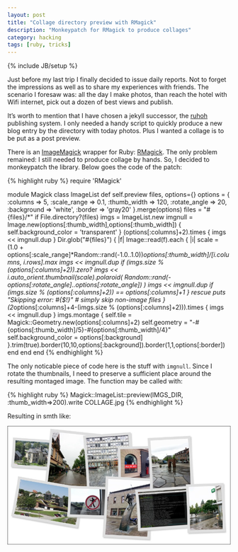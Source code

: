 ```yaml
---
layout: post
title: "Collage directory preview with RMagick"
description: "Monkeypatch for RMagick to produce collages"
category: hacking
tags: [ruby, tricks]
---
```

{% include JB/setup %}

Just before my last trip I finally decided to issue daily reports. Not to forget the impressions as well as to share my experiences with friends. The scenario I foresaw was: all the day I make photos, than reach the hotel with Wifi internet, pick out a dozen of best views and publish.

It’s worth to mention that I have chosen a jekyll successor, the [ruhoh](http://ruhoh.com) publishing system. I only needed a handy script to quickly produce a new blog entry by the directory with today photos. Plus I wanted a collage
is to be put as a post preview.

There is an [ImageMagick](http://imagemagick.org) wrapper for Ruby: [RMagick](http://rmagick.rubyforge.org). The only problem remained: I still needed to produce collage by hands. So, I decided to monkeypatch the library. Below goes the
code of the patch:

{% highlight ruby %}
require 'RMagick'

module Magick
  class ImageList
    def self.preview files, options={}
      options = {
        :columns       => 5,
        :scale_range   => 0.1,
        :thumb_width   => 120,
        :rotate_angle  => 20,
        :background    => 'white',
        :border        => 'gray20'
      }.merge(options)
      files = "#{files}/*" if File.directory?(files)
      imgs = ImageList.new
      imgnull = Image.new(options[:thumb_width],options[:thumb_width]) { self.background_color = 'transparent' }
      (options[:columns]+2).times { imgs << imgnull.dup }
      Dir.glob("#{files}") { |f|
        Image::read(f).each { |i| 
          scale = (1.0 + options[:scale_range]*Random::rand(-1.0..1.0))*options[:thumb_width]/[i.columns, i.rows].max
          imgs << imgnull.dup if (imgs.size % (options[:columns]+2)).zero?
          imgs << i.auto_orient.thumbnail(scale).polaroid(
            Random::rand(-options[:rotate_angle]..options[:rotate_angle])
          )
          imgs << imgnull.dup if (imgs.size % (options[:columns]+2)) == options[:columns]+1
        } rescue puts "Skipping error: #{$!}"  # simply skip non-image files
      }
      (2*options[:columns]+4-(imgs.size % (options[:columns]+2))).times { imgs << imgnull.dup }
      imgs.montage { 
        self.tile             = Magick::Geometry.new(options[:columns]+2) 
        self.geometry         = "-#{options[:thumb_width]/5}-#{options[:thumb_width]/4}"
        self.background_color = options[:background]
      }.trim(true).border(10,10,options[:background]).border(1,1,options[:border])
    end
  end
end
{% endhighlight %}

The only noticable piece of code here is the stuff with `imgnull`. Since I rotate the thumbnails, I need to
preserve a sufficient place around the resulting montaged image. The function may be called with:

{% highlight ruby %}
Magick::ImageList::preview(IMGS_DIR, :thumb_width=>200).write COLLAGE.jpg
{% endhighlight %}

Resulting in smth like:

![Collage](/img/collage.jpg)